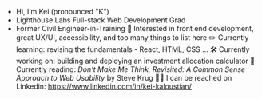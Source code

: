 - Hi, I’m Kei (pronounced "K")
 - Lighthouse Labs Full-stack Web Development Grad
 - Former Civil Engineer-in-Training
🔎 Interested in front end development, great UX/UI, accessibility, and too many things to list here
✏️ Currently learning: revising the fundamentals - React, HTML, CSS ...
🛠️ Currently working on: building and deploying an investment allocation calculator
📖 Currently reading: _Don't Make Me Think, Revisited: A Common Sense Approach to Web Usability_ by Steve Krug
👨‍💼 I can be reached on Linkedin: https://www.linkedin.com/in/kei-kaloustian/
